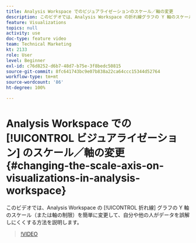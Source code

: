 ```yaml
---
title: Analysis Workspace でのビジュアライゼーションのスケール／軸の変更
description: このビデオでは、Analysis Workspace の折れ線グラフの Y 軸のスケール（または軸の制限）を簡単に変更して、自分や他の人がデータを誤解しにくくする方法を説明します。
feature: Visualizations
topics: null
activity: use
doc-type: feature video
team: Technical Marketing
kt: 2133
role: User
level: Beginner
exl-id: c76d8252-d6b7-48d7-b75e-3f8bedc50815
source-git-commit: 8fc641743bc9e07b838a22ca64ccc15344d52764
workflow-type: tm+mt
source-wordcount: '86'
ht-degree: 100%

---
```


# Analysis Workspace での [!UICONTROL ビジュアライゼーション] のスケール／軸の変更 {#changing-the-scale-axis-on-visualizations-in-analysis-workspace}

このビデオでは、Analysis Workspace の [!UICONTROL 折れ線] グラフの Y 軸のスケール（または軸の制限）を簡単に変更して、自分や他の人がデータを誤解しにくくする方法を説明します。

>[!VIDEO](https://video.tv.adobe.com/v/24708/?quality=12&learn=on)
